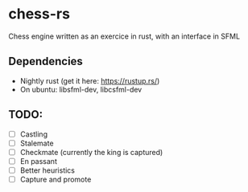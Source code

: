 # chess-rs

Chess engine written as an exercice in rust, with an interface in SFML

## Dependencies
- Nightly rust (get it here: https://rustup.rs/)
- On ubuntu: libsfml-dev, libcsfml-dev

## TODO:
- [ ] Castling
- [ ] Stalemate
- [ ] Checkmate (currently the king is captured)
- [ ] En passant
- [ ] Better heuristics
- [ ] Capture and promote
